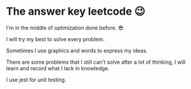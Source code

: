 # The answer key leetcode :wink:

I'm in the middle of optimization done before. :sunglasses:

I will try my best to solve every problem.

Sometimes I use graphics and words to express my ideas.

There are some problems that I still can't solve after a lot of thinking, I will learn and record what I lack in knowledge.

I use jest for unit testing.
